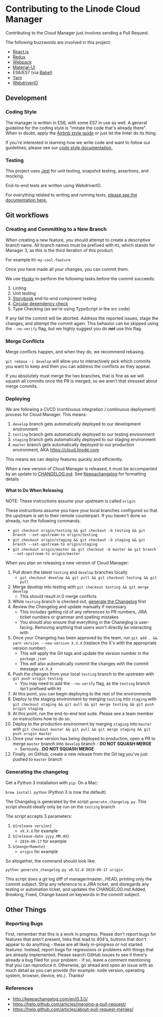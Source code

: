 # Contributing to the Linode Cloud Manager

Contributing to the Cloud Manager just involves sending a Pull Request.

The following buzzwords are involved in this project:

* [React.js](https://facebook.github.io/react/)
* [Redux](http://redux.js.org/)
* [Webpack](https://webpack.github.io/)
* [Material-UI](https://material-ui.com/)
* ES6/ES7 (via [Babel](https://babeljs.io/))
* [Yarn](https://yarnpkg.com/)
* [WebdriverIO](https://webdriver.io/)

## Development

### Coding Style

The manager is written in ES6, with some ES7 in use as well. A general guideline
for the coding style is "imitate the code that's already there". When in doubt,
apply the [Airbnb style guide](https://github.com/airbnb/javascript) or just let
the linter do its thing.

If you're interested in learning how we write code and want to follow our guidelines, please
see our [code style documentation.](CODE_STYLE.md)

### Testing
This project uses [Jest](https://facebook.github.io/jest/docs/en/api.html) for unit testing, snapshot testing, assertions, and mocking.

End-to-end tests are written using WebdriverIO.

For everything related to writing and running tests, [please see the documentation here.](TESTING.md)

## Git workflows

### Creating and Committing to a New Branch

When creating a new feature, you should attempt to create a descriptive branch name. All branch names must be prefixed with `M3`, which stands for Manager 3, as this is the third iteration of this product.

For example `M3-my-cool-feature`

Once you have made all your changes, you can commit them.

We use [Husky](https://github.com/typicode/husky) to perform the following tasks before the commit succeeds:

1. Linting
2. Unit testing
3. [Storybook](https://github.com/storybooks/storybook) end-to-end component testing
4. [Circular dependency check](https://github.com/pahen/madge)
5. Type Checking (as we're using TypeScript in the src code)

 If any fail the commit will be aborted. Address the reported issues, stage the changes, and attempt the commit again. This behavior can be skipped using the
`--no-verify` flag, but we highly suggest you do _**not**_ use this flag.

### Merge Conflicts

Merge conflicts happen, and when they do, we recommend rebasing.

`git rebase -i develop` will allow you to interactively pick which commits you want to keep and then you can address the conflicts as they appear.

If you absolutely must merge the two branches, that is fine as we will squash all commits once the PR is merged, so we aren't that stressed about merge commits.

### Deploying

We are following a CI/CD (continuous integration / continuous deployment) process for Cloud Manager. This means:
1. `develop` branch gets automatically deployed to our development environment
2. `testing` branch gets automatically deployed to our testing environment
3. `staging` branch gets automatically deployed to our staging environment
4. `master` branch gets automatically deployed to our production environment, AKA https://cloud.linode.com

This means we can deploy features quickly and efficiently.

When a new version of Cloud Manager is released, it must be accompanied by an update to [CHANGELOG.md](https://github.com/linode/manager/blob/master/CHANGELOG.md). See [Keepachangelog](http://keepachangelog.com/en/0.3.0/) for formatting details

#### What to Do When Releasing

NOTE: These instructions assume your upstream is called `origin`

These instructions assume you have your local branches configured so that the upstream is set to their
remote counterpart. If you haven't done so already, run the following commands.

* `git checkout origin/testing && git checkout -b testing && git branch --set-upstream-to origin/testing`
* `git checkout origin/staging && git checkout -b staging && git branch --set-upstream-to origin/staging`
* `git checkout origin/master && git checkout -b master && git branch --set-upstream-to origin/master`

When you plan on releasing a new version of Cloud Manager:

1. Pull down the latest `testing` and `develop` branches locally
    * `git checkout develop && git pull && git checkout testing && git pull`
2. Merge develop into testing with `git checkout testing && git merge develop`
    * This should result in 0 merge conflicts
3. While `testing` branch is checked out, [generate the Changelog](#generating-the-changelog) first
4. Review the Changelog and update manually if necessary
    * This includes getting rid of any references to PR numbers, JIRA ticket numbers or grammar and spelling mistakes
    * You should also ensure that everything in the Chaneglog is user-facing. Removing anything that users won't directly be interacting with
5. Once your Changelog has been approved by the team, run `git add . && yarn version --new-version X.X.X` (replace the X's with the appropriate version number)
    * This will apply the Git tags and update the version number in the `package.json`
    * This will also automatically commit the changes with the commit message `vX.X.X`
6. Push the changes from your local `testing` branch to the upstream with `git push origin testing`
    * You may need to add the `--no-verify` flag, as the `testing` branch isn't prefixed with `M3`
7. At this point, you can begin deploying to the rest of the environments
8. Deploy to the staging environment by merging `testing` into `staging` with `git checkout staging && git pull && git merge testing && git push origin staging`
9. At this point, run the end-to-end test suite. Please see a team member on instructions how to do so.
10. Deploy to the production environment by merging `staging` into `master` with `git checkout master && git pull && git merge staging && git push origin master` 
11. Once your new version has being deployed to production, open a PR to merge `master` branch into `develop` branch - **DO NOT SQUASH MERGE**
    * Seriously...**DO NOT SQUASH MERGE**
12. Finally, on GitHub, create a new release from the Git tag you've just pushed to `master` branch

### Generating the changelog
Get a Python 3 installation with `pip`. On a Mac:

`brew install python` (Python 3 is now the default)

The Changelog is generated by the script `generate_changelog.py`. This script should ideally only be run on the `testing` branch

The script accepts 3 parameters:
1. `${release version}`
    * `vX.X.X` for example
2. `${release-date yyyy.MM.dd}`
    * `2019-09-17` for example
3. `${mangerRemote}`
    * `origin` for example

So altogether, the command should look like:

```
python generate_changelog.py v0.52.0 2019-09-17 origin
```

This script does a git log diff of manager/master...HEAD, printing only the commit subject. Strip any reference to a JIRA ticket, and disregards any testing or automation ticket, and updates the CHANGELOG.md Added, Breaking, Fixed, Change based on keywords in the commit subject.

## Other Things

### Reporting Bugs

First, remember that this is a work in progress. Please don't report bugs for
features that aren't present, links that lead to 404's, buttons that don't
appear to do anything - these are all likely in-progress or not started
features. Instead, report bugs for regressions or problems with things that are
already implemented. Please search GitHub issues to see if
there's already a bug filed for your problem - if so, leave a comment
mentioning that you can reproduce it. Otherwise, go ahead and open an issue
with as much detail as you can provide (for example: node version, operating
system, browser, device, etc.). Thanks!

### References
- http://keepachangelog.com/en/0.3.0/
- https://help.github.com/articles/merging-a-pull-request/
- https://help.github.com/articles/about-pull-request-merges/
